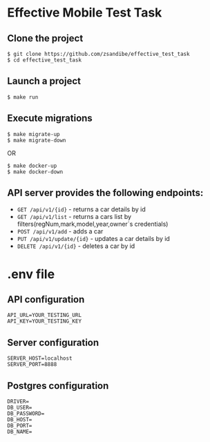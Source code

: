 # Effective Mobile Test Task


## Clone the project

```
$ git clone https://github.com/zsandibe/effective_test_task
$ cd effective_test_task
```

## Launch a project

```
$ make run
```

## Execute migrations

```
$ make migrate-up
$ make migrate-down
```

OR 
```
$ make docker-up
$ make docker-down
```

## API server provides the following endpoints:
* `GET /api/v1/{id}` - returns a car details by id
* `GET /api/v1/list` - returns a cars list by filters(regNum,mark,model,year,owner`s credentials)
* `POST /api/v1/add` - adds a car
* `PUT /api/v1/update/{id}` - updates a car details by id
* `DELETE /api/v1/{id}` - deletes a car by id

# .env file
## API configuration

```
API_URL=YOUR_TESTING_URL
API_KEY=YOUR_TESTING_KEY
```

## Server configuration

```
SERVER_HOST=localhost
SERVER_PORT=8888
```

## Postgres configuration

```
DRIVER=
DB_USER=
DB_PASSWORD=
DB_HOST=
DB_PORT=
DB_NAME=
```

